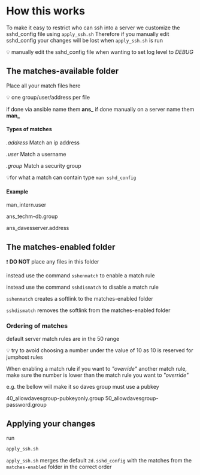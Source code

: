 # How this works

To make it easy to restrict who can ssh into a server we customize the sshd_config file using `apply_ssh.sh` Therefore if you manually edit sshd_config your changes will be lost when `apply_ssh.sh` is run

:bulb: manually edit the sshd_config file when wanting to set log level to *DEBUG*

## The matches-available folder

Place all your match files here

:bulb: one group/user/address per file

if done via ansible name them **ans_**
if done manually on a server name them **man_**

#### Types of matches

*.address* Match an ip address

*.user* Match a username

*.group* Match a security group

:bulb:for what a match can contain type `man sshd_config`

#### Example

man_intern.user

ans_techm-db.group

ans_davesserver.address




## The matches-enabled folder
:exclamation: **DO NOT** place any files in this folder

instead use the command `sshenmatch` to enable a match rule

instead use the command `sshdismatch` to disable a match rule

`sshenmatch` creates a softlink to the matches-enabled folder

`sshdismatch` removes the softlink from the matches-enabled folder

### Ordering of matches
default server match rules are in the 50 range

:bulb: try to avoid choosing a number under the value of 10 as 10 is reserved for jumphost rules

When enabling a match rule if you want to *"override"* another match rule, make sure the number is lower than the match rule you want to *"override"*

e.g.
the bellow will make it so daves group must use a pubkey

40_allowdavesgroup-pubkeyonly.group
50_allowdavesgroup-password.group

## Applying your changes

run

```bash
apply_ssh.sh
```

`apply_ssh.sh` merges the default `2d.sshd_config` with the matches from the `matches-enabled` folder in the correct order
